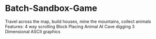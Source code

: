 # Batch-Sandbox-Game
Travel across the map, build houses, mine the mountains, collect animals
Features:
4 way scrolling
Block Placing
Animal AI
Cave digging
3 Dimensional ASCII graphics
